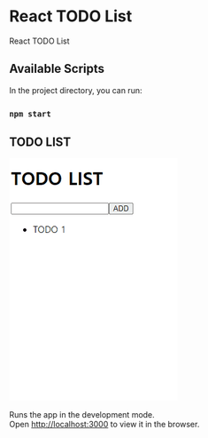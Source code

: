# React TODO List

React TODO List

## Available Scripts

In the project directory, you can run:

### `npm start`

## TODO LIST

<img src="https://github.com/bluezine/react-todo-list/blob/main/TODO%20List.gif?raw=true" />

Runs the app in the development mode.\
Open [http://localhost:3000](http://localhost:3000) to view it in the browser.
